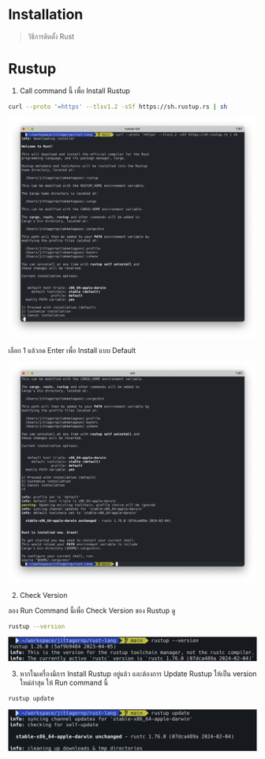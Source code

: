 # Installation

> วิธีการติดตั้ง Rust

# Rustup 

1. Call command นี้ เพื่อ Install Rustup

```sh
curl --proto '=https' --tlsv1.2 -sSf https://sh.rustup.rs | sh
```

![](./install-rustup.png)

เลือก 1 แล้วกด Enter เพื่อ Install แบบ Default

![](./install-rustup-success.png)

2. Check Version

ลอง Run Command นี้เพื่อ Check Version ของ Rustup ดู

```sh
rustup --version
```

![](./rustup-version.png)

3. หากในเครื่องมีการ Install Rustup อยู่แล้ว และต้องการ Update Rustup ให้เป็น version ใหม่ล่าสุด ให้ Run command นี้

```sh
rustup update
```

![](./rustup-update.png)
